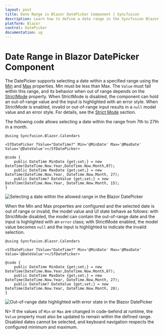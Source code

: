 ```yaml
---
layout: post
title: Date Range in Blazor DatePicker Component | Syncfusion
description: Learn how to define a date range in the Syncfusion Blazor DatePicker using Min and Max, and understand StrictMode behavior for out-of-range values.
platform: Blazor
control: DatePicker
documentation: ug
---
```


# Date Range in Blazor DatePicker Component

The DatePicker supports selecting a date within a specified range using the [Min](https://help.syncfusion.com/cr/blazor/Syncfusion.Blazor.Calendars.CalendarBase-1.html#Syncfusion_Blazor_Calendars_CalendarBase_1_Min) and [Max](https://help.syncfusion.com/cr/blazor/Syncfusion.Blazor.Calendars.CalendarBase-1.html#Syncfusion_Blazor_Calendars_CalendarBase_1_Max) properties. Min must be less than Max. The `Value` must fall within this range, and its behavior when out of range depends on the [StrictMode](https://help.syncfusion.com/cr/blazor/Syncfusion.Blazor.Calendars.SfDatePicker-1.html#Syncfusion_Blazor_Calendars_SfDatePicker_1_StrictMode) property. When StrictMode is disabled, the component can hold an out-of-range value and the input is highlighted with an error style. When StrictMode is enabled, invalid or out-of-range input results in a `null` model value and an error style. For details, see the [Strict Mode](./strict-mode) section.

The following code allows selecting a date within the range from 7th to 27th in a month.

```cshtml
@using Syncfusion.Blazor.Calendars

<SfDatePicker TValue="DateTime?" Min='@MinDate' Max='@MaxDate' Value='@DateValue'></SfDatePicker>

@code {
    public DateTime MinDate {get;set;} = new DateTime(DateTime.Now.Year,DateTime.Now.Month,07);
    public DateTime MaxDate {get;set;} = new DateTime(DateTime.Now.Year, DateTime.Now.Month, 27);
    public DateTime? DateValue {get;set;} = new DateTime(DateTime.Now.Year, DateTime.Now.Month, 15);
}
```

![Selecting a date within the allowed range in the Blazor DatePicker](./images/blazor-datepicker-date-selection.png)

When the Min and Max properties are configured and the selected date is out of range or invalid, the model value and UI state behave as follows: with StrictMode disabled, the model can contain the out-of-range date and the input is highlighted with an `error` class; with StrictMode enabled, the model value becomes `null` and the input is highlighted to indicate the invalid selection.

```cshtml
@using Syncfusion.Blazor.Calendars

<SfDatePicker TValue="DateTime?" Min='@MinDate' Max='@MaxDate' Value='@DateValue'></SfDatePicker>

@code {
    public DateTime MinDate {get;set;} = new DateTime(DateTime.Now.Year,DateTime.Now.Month,07);
    public DateTime MaxDate {get;set;} = new DateTime(DateTime.Now.Year, DateTime.Now.Month, 27);
    public DateTime? DateValue {get;set;} = new DateTime(DateTime.Now.Year, DateTime.Now.Month, 28);
}
```

![Out-of-range date highlighted with error state in the Blazor DatePicker](./images/blazor-datepicker-selected-date.png)

N> If the values of `Min` or `Max` are changed in code-behind at runtime, the `Value` property must also be updated to remain within the defined range. Disabled dates cannot be selected, and keyboard navigation respects the configured minimum and maximum.